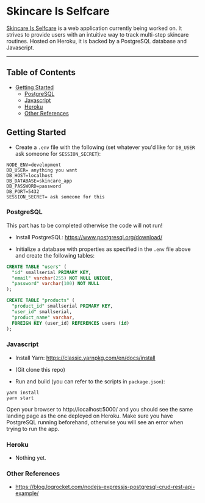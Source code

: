 # Skincare Is Selfcare

[Skincare Is Selfcare](https://whispering-waters-40836.herokuapp.com/) is a web application currently being worked on. It strives to provide users with an intuitive way to track multi-step skincare routines. Hosted on Heroku, it is backed by a PostgreSQL database and Javascript.  


***
## Table of Contents
- [Getting Started](#getting-started)
    - [PostgreSQL](#postgresql)
    - [Javascript](#javascript)
    - [Heroku](#heroku)
    - [Other References](#other-refs)


## Getting Started
* Create a `.env` file with the following (set whatever you'd like for `DB_USER` ask someone for `SESSION_SECRET`):
```
NODE_ENV=development
DB_USER= anything you want
DB_HOST=localhost
DB_DATABASE=skincare_app
DB_PASSWORD=password
DB_PORT=5432
SESSION_SECRET= ask someone for this
```

### PostgreSQL
This part has to be completed otherwise the code will not run!

* Install PostgreSQL: https://www.postgresql.org/download/

* Initialize a database with properties as specified in the `.env` file above and create the following tables:
```sql
CREATE TABLE "users" (
  "id" smallserial PRIMARY KEY,
  "email" varchar(255) NOT NULL UNIQUE,
  "password" varchar(100) NOT NULL
);

CREATE TABLE "products" (
  "product_id" smallserial PRIMARY KEY,
  "user_id" smallserial,
  "product_name" varchar,
  FOREIGN KEY (user_id) REFERENCES users (id)
);
```

### Javascript
* Install Yarn: https://classic.yarnpkg.com/en/docs/install

* (Git clone this repo)

* Run and build (you can refer to the scripts in `package.json`):
```
yarn install
yarn start
```
Open your browser to http://localhost:5000/ and you should see the same landing page as the one deployed on Heroku. Make sure you have PostgreSQL running beforehand, otherwise you will see an error when trying to run the app.


### Heroku
* Nothing yet.


### Other References
- https://blog.logrocket.com/nodejs-expressjs-postgresql-crud-rest-api-example/